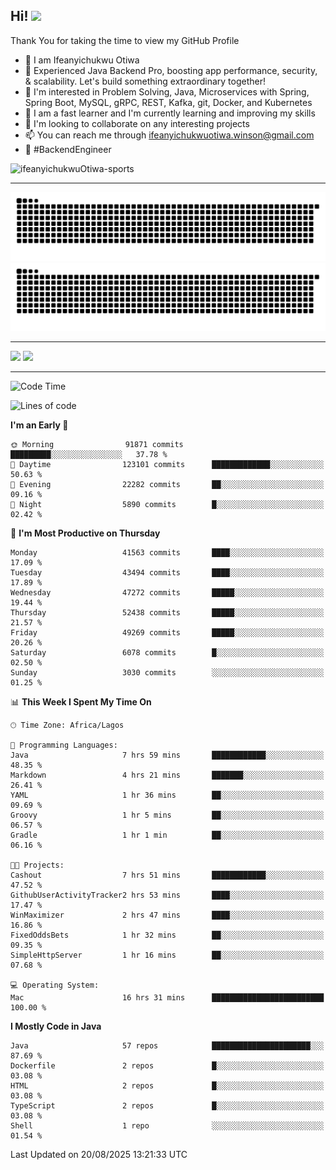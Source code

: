 <!-- BLOG-POST-LIST:START --><!-- BLOG-POST-LIST:END -->

## Hi! <img src="https://media.giphy.com/media/hvRJCLFzcasrR4ia7z/giphy.gif" width="4%"> 

Thank You for taking the time to view my GitHub Profile

- 👋 I am Ifeanyichukwu Otiwa
- 🚀 Experienced Java Backend Pro, boosting app performance, security, & scalability. Let's build something extraordinary together!
- 👀 I'm interested in Problem Solving, Java, Microservices with Spring, Spring Boot, MySQL, gRPC, REST, Kafka, git, Docker, and Kubernetes
- 🌱 I am a fast learner and I'm currently learning and improving my skills
- 💞️ I'm looking to collaborate on any interesting projects
- 📫 You can reach me through ifeanyichukwuotiwa.winson@gmail.com
- 🚀 #BackendEngineer

<p align="left" marginTop="10px"> <img src="https://komarev.com/ghpvc/?username=ifeanyichukwuOtiwa-sports&label=Profile%20views&color=0e75b6&style=for-the-badge" alt="ifeanyichukwuOtiwa-sports" /> </p>

***

<!--🐍📈SNAKEGRAPH / 🌐WEBSITE: https://github.com/Platane/snk -->
![github contribution grid snake animation](https://raw.githubusercontent.com/ifeanyichukwuOtiwa-sports/ifeanyichukwuOtiwa-sports/output/github-contribution-grid-snake-dark.svg#gh-dark-mode-only)![github contribution grid snake animation](https://raw.githubusercontent.com/ifeanyichukwuOtiwa-sports/ifeanyichukwuOtiwa-sports/output/github-contribution-grid-snake.svg#gh-light-mode-only)

***

<p float="left">
  <img float="left" src="https://github-readme-stats.vercel.app/api?username=ifeanyichukwuOtiwa-sports&count_private=true&include_all_commits=true&theme=react&show_icons=true" />
  <img float="right" src="https://github-readme-stats.vercel.app/api/top-langs/?username=ifeanyichukwuOtiwa-sports&layout=compact&show_icons=true&theme=react" /> 
</p>

***



<!--START_SECTION:waka-->
![Code Time](http://img.shields.io/badge/Code%20Time-4%2C108%20hrs%2030%20mins-blue)

![Lines of code](https://img.shields.io/badge/From%20Hello%20World%20I%27ve%20Written-65.4%20million%20lines%20of%20code-blue)

**I'm an Early 🐤** 

```text
🌞 Morning                91871 commits       █████████░░░░░░░░░░░░░░░░   37.78 % 
🌆 Daytime                123101 commits      █████████████░░░░░░░░░░░░   50.63 % 
🌃 Evening                22282 commits       ██░░░░░░░░░░░░░░░░░░░░░░░   09.16 % 
🌙 Night                  5890 commits        █░░░░░░░░░░░░░░░░░░░░░░░░   02.42 % 
```
📅 **I'm Most Productive on Thursday** 

```text
Monday                   41563 commits       ████░░░░░░░░░░░░░░░░░░░░░   17.09 % 
Tuesday                  43494 commits       ████░░░░░░░░░░░░░░░░░░░░░   17.89 % 
Wednesday                47272 commits       █████░░░░░░░░░░░░░░░░░░░░   19.44 % 
Thursday                 52438 commits       █████░░░░░░░░░░░░░░░░░░░░   21.57 % 
Friday                   49269 commits       █████░░░░░░░░░░░░░░░░░░░░   20.26 % 
Saturday                 6078 commits        █░░░░░░░░░░░░░░░░░░░░░░░░   02.50 % 
Sunday                   3030 commits        ░░░░░░░░░░░░░░░░░░░░░░░░░   01.25 % 
```


📊 **This Week I Spent My Time On** 

```text
🕑︎ Time Zone: Africa/Lagos

💬 Programming Languages: 
Java                     7 hrs 59 mins       ████████████░░░░░░░░░░░░░   48.35 % 
Markdown                 4 hrs 21 mins       ███████░░░░░░░░░░░░░░░░░░   26.41 % 
YAML                     1 hr 36 mins        ██░░░░░░░░░░░░░░░░░░░░░░░   09.69 % 
Groovy                   1 hr 5 mins         ██░░░░░░░░░░░░░░░░░░░░░░░   06.57 % 
Gradle                   1 hr 1 min          ██░░░░░░░░░░░░░░░░░░░░░░░   06.16 % 

🐱‍💻 Projects: 
Cashout                  7 hrs 51 mins       ████████████░░░░░░░░░░░░░   47.52 % 
GithubUserActivityTracker2 hrs 53 mins       ████░░░░░░░░░░░░░░░░░░░░░   17.47 % 
WinMaximizer             2 hrs 47 mins       ████░░░░░░░░░░░░░░░░░░░░░   16.86 % 
FixedOddsBets            1 hr 32 mins        ██░░░░░░░░░░░░░░░░░░░░░░░   09.35 % 
SimpleHttpServer         1 hr 16 mins        ██░░░░░░░░░░░░░░░░░░░░░░░   07.68 % 

💻 Operating System: 
Mac                      16 hrs 31 mins      █████████████████████████   100.00 % 
```

**I Mostly Code in Java** 

```text
Java                     57 repos            ██████████████████████░░░   87.69 % 
Dockerfile               2 repos             █░░░░░░░░░░░░░░░░░░░░░░░░   03.08 % 
HTML                     2 repos             █░░░░░░░░░░░░░░░░░░░░░░░░   03.08 % 
TypeScript               2 repos             █░░░░░░░░░░░░░░░░░░░░░░░░   03.08 % 
Shell                    1 repo              ░░░░░░░░░░░░░░░░░░░░░░░░░   01.54 % 
```




 Last Updated on 20/08/2025 13:21:33 UTC
<!--END_SECTION:waka-->

<!--
<p align="center">
![trophy](https://github-profile-trophy.vercel.app/?username=ifeanyichukwuOtiwa-sports&theme=onedark) (https://github.com/ryo-ma/github-profile-trophy)
</p>
-->

<!---
ifeanyi-otiwa/ifeanyi-otiwa is a ✨ special ✨ repository because its `README.md` (this file) appears on your GitHub profile.
You can click the Preview link to take a look at your changes.
--->
